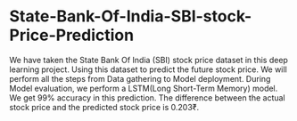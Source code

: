 # State-Bank-Of-India-SBI-stock-Price-Prediction
We have taken the State Bank Of India (SBI) stock price dataset in this deep learning project. Using this dataset to predict the future stock price.  We will perform all the steps from Data gathering to Model deployment. During Model evaluation, we perform a LSTM(Long Short-Term Memory) model. We get 99% accuracy in this prediction. The difference between the actual stock price and the predicted stock price is 0.203₹. 

